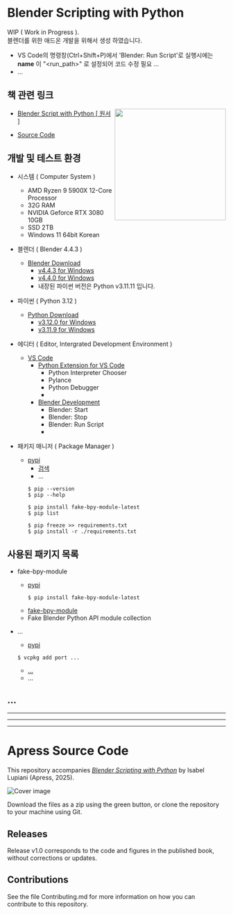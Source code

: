 # Blender Scripting with Python  

WIP ( Work in Progress ).  
블렌더를 위한 애드온 개발을 위해서 생성 하였습니다.  

- VS Code의 명령창(Ctrl+Shift+P)에서 'Blender: Run Script'로 실행시에는 __name__ 이 "<run_path>" 로 설정되어 코드 수정 필요 ...  
- ...  



## 책 관련 링크

<img src="979-8-8688-1126-5.jpg" alt="" height="256px" align="right">

- [Blender Script with Python [ 원서 ]](https://link.springer.com/book/10.1007/979-8-8688-1127-2)  

- [Source Code](https://github.com/Apress/Blender-Scripting-with-Python)  


## 개발 및 테스트 환경

- 시스템 ( Computer System )  

  - AMD Ryzen 9 5900X 12-Core Processor
  - 32G RAM
  - NVIDIA Geforce RTX 3080 10GB
  - SSD 2TB
  - Windows 11 64bit Korean

- 블렌더 ( Blender 4.4.3 )  

  - [Blender Download](https://www.blender.org/download/)  
    - [v4.4.3 for Windows](https://download.blender.org/release/Blender4.4/blender-4.4.3-windows-x64.msi)  
    - [v4.4.0 for Windows](https://download.blender.org/release/Blender4.4/blender-4.4.0-windows-x64.msi)  
    - 내장된 파이썬 버전은 Python v3.11.11 입니다.  

- 파이썬 ( Python 3.12 )  

  - [Python Download](https://www.python.org/downloads/)  
    - [v3.12.0 for Windows](https://www.python.org/ftp/python/3.12.0/python-3.12.0-amd64.exe)  
    - [v3.11.9 for Windows](https://www.python.org/ftp/python/3.11.9/python-3.11.9-amd64.exe)  

- 에디터 ( Editor, Intergrated Development Environment )  

  - [VS Code](https://visualstudio.microsoft.com/ko/free-developer-offers/)  
    - [Python Extension for VS Code](https://marketplace.visualstudio.com/items?itemName=ms-python.python)  
      - Python Interpreter Chooser  
      - Pylance  
      - Python Debugger  
      -  
    - [Blender Development](https://marketplace.visualstudio.com/items?itemName=JacquesLucke.blender-development)  
      - Blender: Start  
      - Blender: Stop  
      - Blender: Run Script  
      -  

- 패키지 매니저 ( Package Manager )
  - [pypi](https://pypi.org/)  
    - [검색](https://pypi.org/search/)  
    - ...
    ```
    $ pip --version
    $ pip --help
    ```
    ```
    $ pip install fake-bpy-module-latest
    $ pip list
    ```
    ```
    $ pip freeze >> requirements.txt
    $ pip install -r ./requirements.txt
    ```


## 사용된 패키지 목록

- fake-bpy-module
  - [pypi](https://pypi.org/project/fake-bpy-module/)  
    ```
    $ pip install fake-bpy-module-latest
    ```
  - [fake-bpy-module](https://github.com/nutti/fake-bpy-module)  
  - Fake Blender Python API module collection

- ...
  - [pypi]()  
  ```
  $ vcpkg add port ...
  ```
  - [...]()
  - ...  


## ...

---  
---  
---  


# Apress Source Code

This repository accompanies [*Blender Scripting with Python*](https://link.springer.com/book/979-8-8688-1127-2) by Isabel Lupiani (Apress, 2025).

[comment]: #cover
![Cover image](979-8-8688-1126-5.jpg)

Download the files as a zip using the green button, or clone the repository to your machine using Git.

## Releases

Release v1.0 corresponds to the code and figures in the published book, without corrections or updates.

## Contributions

See the file Contributing.md for more information on how you can contribute to this repository.
